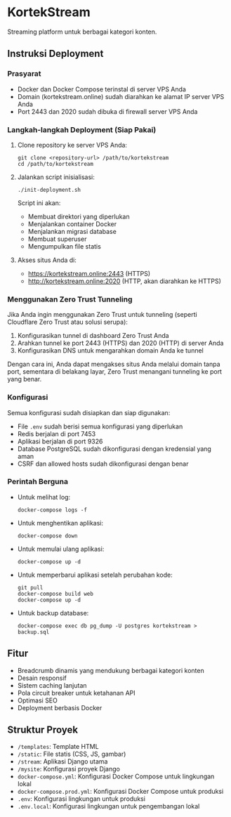 # KortekStream

Streaming platform untuk berbagai kategori konten.

## Instruksi Deployment

### Prasyarat

- Docker dan Docker Compose terinstal di server VPS Anda
- Domain (kortekstream.online) sudah diarahkan ke alamat IP server VPS Anda
- Port 2443 dan 2020 sudah dibuka di firewall server VPS Anda

### Langkah-langkah Deployment (Siap Pakai)

1. Clone repository ke server VPS Anda:
   ```
   git clone <repository-url> /path/to/kortekstream
   cd /path/to/kortekstream
   ```

2. Jalankan script inisialisasi:
   ```
   ./init-deployment.sh
   ```
   Script ini akan:
   - Membuat direktori yang diperlukan
   - Menjalankan container Docker
   - Menjalankan migrasi database
   - Membuat superuser
   - Mengumpulkan file statis

3. Akses situs Anda di:
   - https://kortekstream.online:2443 (HTTPS)
   - http://kortekstream.online:2020 (HTTP, akan diarahkan ke HTTPS)

### Menggunakan Zero Trust Tunneling

Jika Anda ingin menggunakan Zero Trust untuk tunneling (seperti Cloudflare Zero Trust atau solusi serupa):

1. Konfigurasikan tunnel di dashboard Zero Trust Anda
2. Arahkan tunnel ke port 2443 (HTTPS) dan 2020 (HTTP) di server Anda
3. Konfigurasikan DNS untuk mengarahkan domain Anda ke tunnel

Dengan cara ini, Anda dapat mengakses situs Anda melalui domain tanpa port, sementara di belakang layar, Zero Trust menangani tunneling ke port yang benar.

### Konfigurasi

Semua konfigurasi sudah disiapkan dan siap digunakan:

- File `.env` sudah berisi semua konfigurasi yang diperlukan
- Redis berjalan di port 7453
- Aplikasi berjalan di port 9326
- Database PostgreSQL sudah dikonfigurasi dengan kredensial yang aman
- CSRF dan allowed hosts sudah dikonfigurasi dengan benar

### Perintah Berguna

- Untuk melihat log:
  ```
  docker-compose logs -f
  ```

- Untuk menghentikan aplikasi:
  ```
  docker-compose down
  ```

- Untuk memulai ulang aplikasi:
  ```
  docker-compose up -d
  ```

- Untuk memperbarui aplikasi setelah perubahan kode:
  ```
  git pull
  docker-compose build web
  docker-compose up -d
  ```

- Untuk backup database:
  ```
  docker-compose exec db pg_dump -U postgres kortekstream > backup.sql
  ```

## Fitur

- Breadcrumb dinamis yang mendukung berbagai kategori konten
- Desain responsif
- Sistem caching lanjutan
- Pola circuit breaker untuk ketahanan API
- Optimasi SEO
- Deployment berbasis Docker

## Struktur Proyek

- `/templates`: Template HTML
- `/static`: File statis (CSS, JS, gambar)
- `/stream`: Aplikasi Django utama
- `/mysite`: Konfigurasi proyek Django
- `docker-compose.yml`: Konfigurasi Docker Compose untuk lingkungan lokal
- `docker-compose.prod.yml`: Konfigurasi Docker Compose untuk produksi
- `.env`: Konfigurasi lingkungan untuk produksi
- `.env.local`: Konfigurasi lingkungan untuk pengembangan lokal